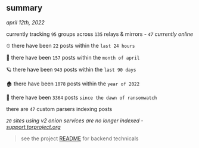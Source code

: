 
## summary
_april 12th, 2022_

currently tracking `95` groups across `135` relays & mirrors - _`47` currently online_

⏲ there have been `22` posts within the `last 24 hours`

🦈 there have been `157` posts within the `month of april`

🪐 there have been `943` posts within the `last 90 days`

🏚 there have been `1078` posts within the `year of 2022`

🦕 there have been `3364` posts `since the dawn of ransomwatch`

there are `47` custom parsers indexing posts

_`20` sites using v2 onion services are no longer indexed - [support.torproject.org](https://support.torproject.org/onionservices/v2-deprecation/)_

> see the project [README](https://github.com/thetanz/ransomwatch#ransomwatch--) for backend technicals
